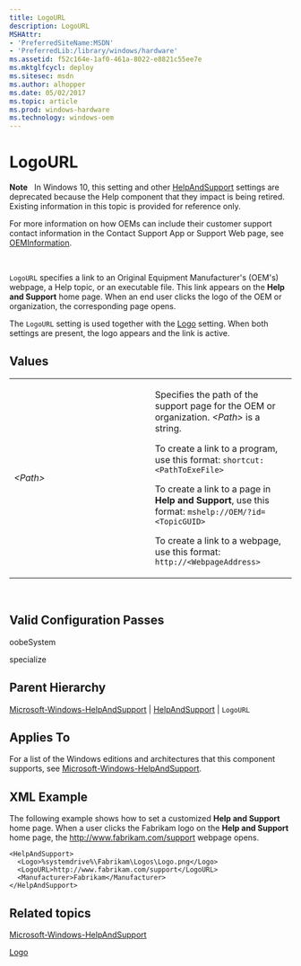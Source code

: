 ```yaml
---
title: LogoURL
description: LogoURL
MSHAttr:
- 'PreferredSiteName:MSDN'
- 'PreferredLib:/library/windows/hardware'
ms.assetid: f52c164e-1af0-461a-8022-e8821c55ee7e
ms.mktglfcycl: deploy
ms.sitesec: msdn
ms.author: alhopper
ms.date: 05/02/2017
ms.topic: article
ms.prod: windows-hardware
ms.technology: windows-oem
---
```


# LogoURL


**Note**  
In Windows 10, this setting and other [HelpAndSupport](microsoft-windows-helpandsupport-helpandsupport.md) settings are deprecated because the Help component that they impact is being retired. Existing information in this topic is provided for reference only.

For more information on how OEMs can include their customer support contact information in the Contact Support App or Support Web page, see [OEMInformation](microsoft-windows-shell-setup-oeminformation.md).

 

`LogoURL` specifies a link to an Original Equipment Manufacturer's (OEM's) webpage, a Help topic, or an executable file. This link appears on the **Help and Support** home page. When an end user clicks the logo of the OEM or organization, the corresponding page opens.

The `LogoURL` setting is used together with the [Logo](microsoft-windows-helpandsupport-helpandsupport-logo.md) setting. When both settings are present, the logo appears and the link is active.

## Values


<table>
<colgroup>
<col width="50%" />
<col width="50%" />
</colgroup>
<tbody>
<tr class="odd">
<td><p><em>&lt;Path&gt;</em></p></td>
<td><p>Specifies the path of the support page for the OEM or organization. <em>&lt;Path&gt;</em> is a string.</p>
<p>To create a link to a program, use this format: <code>shortcut:&lt;PathToExeFile&gt;</code></p>
<p>To create a link to a page in <strong>Help and Support</strong>, use this format: <code>mshelp://OEM/?id=&lt;TopicGUID&gt;</code></p>
<p>To create a link to a webpage, use this format: <code>http://&lt;WebpageAddress&gt;</code></p></td>
</tr>
</tbody>
</table>

 

## Valid Configuration Passes


oobeSystem

specialize

## Parent Hierarchy


[Microsoft-Windows-HelpAndSupport](microsoft-windows-helpandsupport.md) | [HelpAndSupport](microsoft-windows-helpandsupport-helpandsupport.md) | `LogoURL`

## Applies To


For a list of the Windows editions and architectures that this component supports, see [Microsoft-Windows-HelpAndSupport](microsoft-windows-helpandsupport.md).

## XML Example


The following example shows how to set a customized **Help and Support** home page. When a user clicks the Fabrikam logo on the **Help and Support** home page, the http://www.fabrikam.com/support webpage opens.

``` syntax
<HelpAndSupport>
  <Logo>%systemdrive%\Fabrikam\Logos\Logo.png</Logo>
  <LogoURL>http://www.fabrikam.com/support</LogoURL>
  <Manufacturer>Fabrikam</Manufacturer>
</HelpAndSupport>
```

## Related topics


[Microsoft-Windows-HelpAndSupport](microsoft-windows-helpandsupport.md)

[Logo](microsoft-windows-helpandsupport-helpandsupport-logo.md)

 

 







